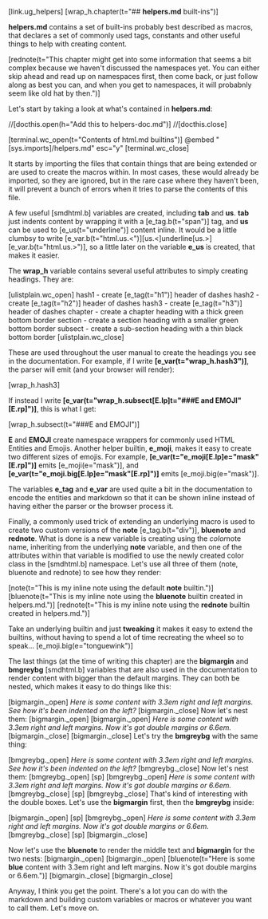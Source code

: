 [link.ug_helpers]
[wrap_h.chapter(t="## **helpers.md** built-ins")]

**helpers.md** contains a set of built-ins probably best described as macros, that declares a set of commonly used tags, constants and other useful things to help with creating content. 

[rednote(t="This chapter might get into some information that seems a bit complex because we haven't discussed the namespaces yet. You can either skip ahead and read up on namespaces first, then come back, or just follow along as best you can, and when you get to namespaces, it will probabnly seem like old hat by then.")]

Let's start by taking a look at what's contained in **helpers.md**:

//[docthis.open(h="Add this to helpers-doc.md")]
//[docthis.close]

[terminal.wc_open(t="Contents of html.md builtins")]
@embed "[sys.imports]/helpers.md" esc="y"
[terminal.wc_close]

It starts by importing the files that contain things that are being extended or are used to create the macros within. In most cases, these would already be imported, so they are ignored, but in the rare case where they haven't been, it will prevent a bunch of errors when it tries to parse the contents of this file.

A few useful [smdhtml.b] variables are created, including **tab** and **us**. **tab** just indents content by wrapping it with a [e_tag.b(t="span")] tag, and **us** can be used to [e_us(t="underline")] content inline. It would be a little clumbsy to write [e_var.b(t="html.us.<")][us.<]underline[us.>][e_var.b(t="html.us.>")], so a little later on the variable **e_us** is created, that makes it easier.

The **wrap_h** variable contains several useful attributes to simply creating headings. They are:

[ulistplain.wc_open]
    hash1 - create [e_tag(t="h1")] header of dashes
    hash2 - create [e_tag(t="h2")] header of dashes
    hash3 - create [e_tag(t="h3")] header of dashes
    chapter - create a chapter heading with a thick green bottom border
    section - create a section heading with a smaller green bottom border
    subsect - create a sub-section heading with a thin black bottom border
[ulistplain.wc_close]

These are used throughout the user manual to create the headings you see in the documentation. For example, if I write **[e_var(t="wrap_h.hash3")]**, the parser will emit (and your browser will render):

[wrap_h.hash3]

If instead I write **[e_var(t="wrap_h.subsect[E.lp]t=\"###E and EMOJI\"[E.rp]")]**, this is what I get:

[wrap_h.subsect(t="###E and EMOJI")]

**E** and **EMOJI** create namespace wrappers for commonly used HTML Entities and Emojis. Another helper builtin, **e_moji**, makes it easy to create two different sizes of emojis. For example, **[e_var(t="e_moji[E.lp]e=\"mask\"[E.rp]")]** emits [e_moji(e="mask")], and **[e_var(t="e_moji.big[E.lp]e=\"mask\"[E.rp]")]** emits [e_moji.big(e="mask")].

The variables **e_tag** and **e_var** are used quite a bit in the documentation to encode the entities and markdown so that it can be shown inline instead of having either the parser or the browser process it.

Finally, a commonly used trick of extending an underlying macro is used to create two custom versions of the **note** [e_tag.b(t="div")], **bluenote** and **rednote**. What is done is a new variable is creating using the *color*note name, inheriting from the underlying **note** variable, and then one of the attributes within that variable is modified to use the newly created color class in the [smdhtml.b] namespace. Let's use all three of them (note, bluenote and rednote) to see how they render:

[note(t="This is my inline note using the default **note** builtin.")]
[bluenote(t="This is my inline note using the **bluenote** builtin created in helpers.md.")]
[rednote(t="This is my inline note using the **rednote** builtin created in helpers.md.")]

Take an underlying builtin and just **tweaking** it makes it easy to extend the builtins, without having to spend a lot of time recreating the wheel so to speak... [e_moji.big(e="tonguewink")]

The last things (at the time of writing this chapter) are the **bigmargin** and **bmgreybg** [smdhtml.b] variables that are also used in the documentation to render content with bigger than the default margins. They can both be nested, which makes it easy to do things like this:

[bigmargin._open]
    *Here is some content with 3.3em right and left margins. See how it's been indented on the left?*
[bigmargin._close]
Now let's nest them:
[bigmargin._open]
    [bigmargin._open]
        *Here is some content with 3.3em right and left margins. Now it's got double margins or 6.6em.*
    [bigmargin._close]
[bigmargin._close]
Let's try the **bmgreybg** with the same thing:

[bmgreybg._open]
    *Here is some content with 3.3em right and left margins. See how it's been indented on the left?*
[bmgreybg._close]
Now let's nest them:
[bmgreybg._open]
    [sp]
    [bmgreybg._open]
        *Here is some content with 3.3em right and left margins. Now it's got double margins or 6.6em.*
    [bmgreybg._close]
    [sp]
[bmgreybg._close]
That's kind of interesting with the double boxes. Let's use the **bigmargin** first, then the **bmgreybg** inside:

[bigmargin._open]
    [sp]
    [bmgreybg._open]
        *Here is some content with 3.3em right and left margins. Now it's got double margins or 6.6em.*
    [bmgreybg._close]
    [sp]
[bigmargin._close]


Now let's use the **bluenote** to render the middle text and **bigmargin** for the two nests:
[bigmargin._open]
    [bigmargin._open]
        [bluenote(t="Here is some **blue** content with 3.3em right and left margins. Now it's got double margins or 6.6em.")]
    [bigmargin._close]
[bigmargin._close]

Anyway, I think you get the point. There's a lot you can do with the markdown and building custom variables or macros or whatever you want to call them. Let's move on.
